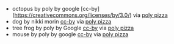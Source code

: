 - octopus by poly by google [cc-by] (https://creativecommons.org/licenses/by/3.0/) via [poly pizza](https://poly.pizza/m/9-b6-yqrwEe)
- dog by nikki morin [cc-by](https://creativecommons.org/licenses/by/3.0/) via [poly pizza](https://poly.pizza/m/eCpJzAc3-GM)
- tree frog by poly by Google [cc-by](https://creativecommons.org/licenses/by/3.0/) via [poly pizza](https://poly.pizza/m/cwyNyIba6WE)
- mouse by poly by google [cc-by](https://creativecommons.org/licenses/by/3.0/) via [poly pizza](https://poly.pizza/m/cWxdxmp7yaE)

